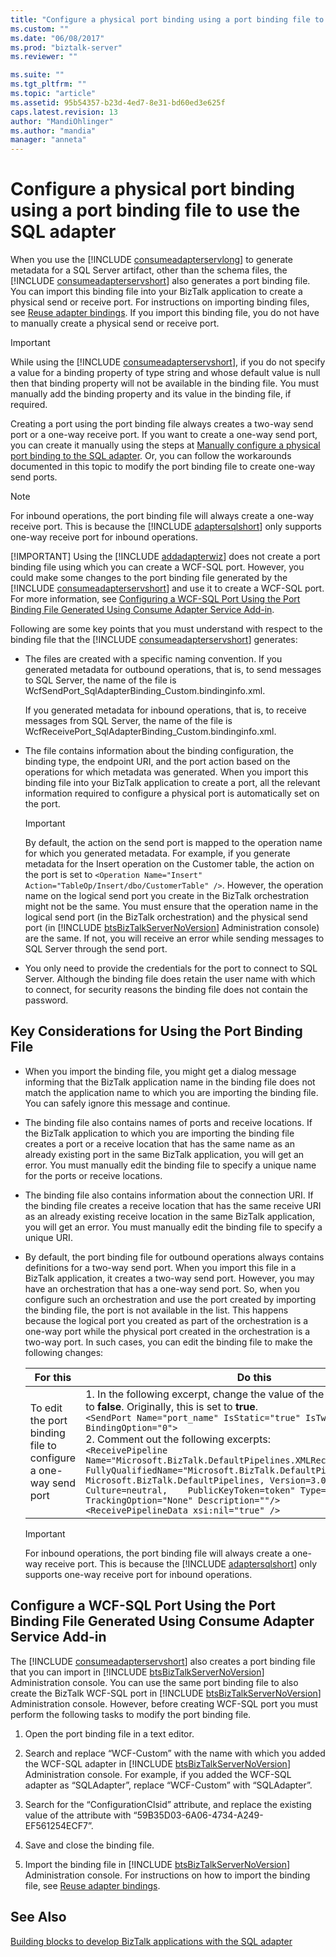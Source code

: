 ```yaml
---
title: "Configure a physical port binding using a port binding file to use the SQL adapter | Microsoft Docs"
ms.custom: ""
ms.date: "06/08/2017"
ms.prod: "biztalk-server"
ms.reviewer: ""

ms.suite: ""
ms.tgt_pltfrm: ""
ms.topic: "article"
ms.assetid: 95b54357-b23d-4ed7-8e31-bd60ed3e625f
caps.latest.revision: 13
author: "MandiOhlinger"
ms.author: "mandia"
manager: "anneta"
---
```

# Configure a physical port binding using a port binding file to use the SQL adapter
When you use the [!INCLUDE [consumeadapterservlong](../../includes/consumeadapterservlong-md.md)] to generate metadata for a SQL Server artifact, other than the schema files, the [!INCLUDE [consumeadapterservshort](../../includes/consumeadapterservshort-md.md)] also generates a port binding file. You can import this binding file into your BizTalk application to create a physical send or receive port. For instructions on importing binding files, see [Reuse adapter bindings](../../adapters-and-accelerators/adapter-sql/reuse-sql-adapter-bindings.md). If you import this binding file, you do not have to manually create a physical send or receive port.  
  
> [!IMPORTANT]
>  While using the [!INCLUDE [consumeadapterservshort](../../includes/consumeadapterservshort-md.md)], if you do not specify a value for a binding property of type string and whose default value is null then that binding property will not be available in the binding file. You must manually add the binding property and its value in the binding file, if required.  
  
 Creating a port using the port binding file always creates a two-way send port or a one-way receive port. If you want to create a one-way send port, you can create it manually using the steps at [Manually configure a physical port binding to the SQL adapter](../../adapters-and-accelerators/adapter-sql/manually-configure-a-physical-port-binding-to-the-sql-adapter.md). Or, you can follow the workarounds documented in this topic to modify the port binding file to create one-way send ports.  
  
> [!NOTE]
>  For inbound operations, the port binding file will always create a one-way receive port. This is because the [!INCLUDE [adaptersqlshort](../../includes/adaptersqlshort-md.md)] only supports one-way receive port for inbound operations.  
> 
> [!IMPORTANT]
>  Using the [!INCLUDE [addadapterwiz](../../includes/addadapterwiz-md.md)] does not create a port binding file using which you can create a WCF-SQL port. However, you could make some changes to the port binding file generated by the [!INCLUDE [consumeadapterservshort](../../includes/consumeadapterservshort-md.md)] and use it to create a WCF-SQL port. For more information, see [Configuring a WCF-SQL Port Using the Port Binding File Generated Using Consume Adapter Service Add-in](#BKMK_Create_WCF_SQL).  
  
 Following are some key points that you must understand with respect to the binding file that the [!INCLUDE [consumeadapterservshort](../../includes/consumeadapterservshort-md.md)] generates:  
  
- The files are created with a specific naming convention. If you generated metadata for outbound operations, that is, to send messages to SQL Server, the name of the file is WcfSendPort_SqlAdapterBinding_Custom.bindinginfo.xml.  
  
   If you generated metadata for inbound operations, that is, to receive messages from SQL Server, the name of the file is WcfReceivePort_SqlAdapterBinding_Custom.bindinginfo.xml.  
  
- The file contains information about the binding configuration, the binding type, the endpoint URI, and the port action based on the operations for which metadata was generated. When you import this binding file into your BizTalk application to create a port, all the relevant information required to configure a physical port is automatically set on the port.  
  
  > [!IMPORTANT]
  >  By default, the action on the send port is mapped to the operation name for which you generated metadata. For example, if you generate metadata for the Insert operation on the Customer table, the action on the port is set to `<Operation Name="Insert" Action="TableOp/Insert/dbo/CustomerTable" />`. However, the operation name on the logical send port you create in the BizTalk orchestration might not be the same. You must ensure that the operation name in the logical send port (in the BizTalk orchestration) and the physical send port (in [!INCLUDE [btsBizTalkServerNoVersion](../../includes/btsbiztalkservernoversion-md.md)] Administration console) are the same. If not, you will receive an error while sending messages to SQL Server through the send port.  
  
- You only need to provide the credentials for the port to connect to SQL Server. Although the binding file does retain the user name with which to connect, for security reasons the binding file does not contain the password.  
  
## Key Considerations for Using the Port Binding File  
  
- When you import the binding file, you might get a dialog message informing that the BizTalk application name in the binding file does not match the application name to which you are importing the binding file. You can safely ignore this message and continue.  
  
- The binding file also contains names of ports and receive locations. If the BizTalk application to which you are importing the binding file creates a port or a receive location that has the same name as an already existing port in the same BizTalk application, you will get an error. You must manually edit the binding file to specify a unique name for the ports or receive locations.  
  
- The binding file also contains information about the connection URI. If the binding file creates a receive location that has the same receive URI as an already existing receive location in the same BizTalk application, you will get an error. You must manually edit the binding file to specify a unique URI.  
  
- By default, the port binding file for outbound operations always contains definitions for a two-way send port. When you import this file in a BizTalk application, it creates a two-way send port. However, you may have an orchestration that has a one-way send port. So, when you configure such an orchestration and use the port created by importing the binding file, the port is not available in the list. This happens because the logical port you created as part of the orchestration is a one-way port while the physical port created in the orchestration is a two-way port. In such cases, you can edit the binding file to make the following changes:  
  
  |For this|Do this|  
  |--------------|-------------|  
  |To edit the port binding file to configure a one-way send port|1.  In the following excerpt, change the value of the **IsTwoWay** property to **false**. Originally, this is set to **true**.<br />     `<SendPort Name="port_name" IsStatic="true" IsTwoWay="false" BindingOption="0">`<br />2.  Comment out the following excerpts:<br />     `<ReceivePipeline Name="Microsoft.BizTalk.DefaultPipelines.XMLReceive"    FullyQualifiedName="Microsoft.BizTalk.DefaultPipelines.XMLReceive,    Microsoft.BizTalk.DefaultPipelines, Version=3.0.1.0, Culture=neutral,    PublicKeyToken=token" Type="1" TrackingOption="None" Description=""/>`<br />     `<ReceivePipelineData xsi:nil="true" />`|  
  
  > [!IMPORTANT]
  >  For inbound operations, the port binding file will always create a one-way receive port. This is because the [!INCLUDE [adaptersqlshort](../../includes/adaptersqlshort-md.md)] only supports one-way receive port for inbound operations.  
  
##  <a name="BKMK_Create_WCF_SQL"></a> Configure a WCF-SQL Port Using the Port Binding File Generated Using Consume Adapter Service Add-in  
 The [!INCLUDE [consumeadapterservshort](../../includes/consumeadapterservshort-md.md)] also creates a port binding file that you can import in [!INCLUDE [btsBizTalkServerNoVersion](../../includes/btsbiztalkservernoversion-md.md)] Administration console. You can use the same port binding file to also create the BizTalk WCF-SQL port in [!INCLUDE [btsBizTalkServerNoVersion](../../includes/btsbiztalkservernoversion-md.md)] Administration console. However, before creating WCF-SQL port you must perform the following tasks to modify the port binding file.  
  
1. Open the port binding file in a text editor.  
  
2. Search and replace “WCF-Custom” with the name with which you added the WCF-SQL adapter in [!INCLUDE [btsBizTalkServerNoVersion](../../includes/btsbiztalkservernoversion-md.md)] Administration console. For example, if you added the WCF-SQL adapter as “SQLAdapter”, replace “WCF-Custom” with “SQLAdapter”.  
  
3. Search for the “ConfigurationClsid” attribute, and replace the existing value of the attribute with “59B35D03-6A06-4734-A249-EF561254ECF7”.  
  
4. Save and close the binding file.  
  
5. Import the binding file in [!INCLUDE [btsBizTalkServerNoVersion](../../includes/btsbiztalkservernoversion-md.md)] Administration console. For instructions on how to import the binding file, see [Reuse adapter bindings](../../adapters-and-accelerators/adapter-sql/reuse-sql-adapter-bindings.md).
  
## See Also  
[Building blocks to develop BizTalk applications with the SQL adapter](../../adapters-and-accelerators/adapter-sql/building-blocks-to-develop-biztalk-applications-with-the-sql-adapter.md)